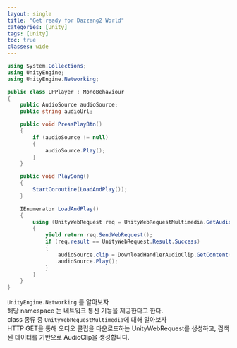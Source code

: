 ```yaml
---
layout: single
title: "Get ready for Dazzang2 World"
categories: [Unity]
tags: [Unity]   
toc: true
classes: wide
---
```


```c#
using System.Collections;
using UnityEngine;
using UnityEngine.Networking;

public class LPPlayer : MonoBehaviour
{
    public AudioSource audioSource;
    public string audioUrl;

    public void PressPlayBtn()
    {
        if (audioSource != null)
        {
            audioSource.Play();
        }
    }

    public void PlaySong()
    {
        StartCoroutine(LoadAndPlay());
    }

    IEnumerator LoadAndPlay()
    {
        using (UnityWebRequest req = UnityWebRequestMultimedia.GetAudioClip(audioUrl, AudioType.MPEG))
        {
            yield return req.SendWebRequest();
            if (req.result == UnityWebRequest.Result.Success)
            {
                audioSource.clip = DownloadHandlerAudioClip.GetContent(req);
                audioSource.Play();
            }
        }
    }
}

```

`UnityEngine.Networking` 를 알아보자   
해당 namespace 는 네트워크 통신 기능을 제공한다고 한다.  
class 종류 중 `UnityWebRequestMultimedia`에 대해 알아보자  
HTTP GET을 통해 오디오 클립을 다운로드하는 UnityWebRequest를 생성하고, 검색된 데이터를 기반으로 AudioClip을 생성합니다.

